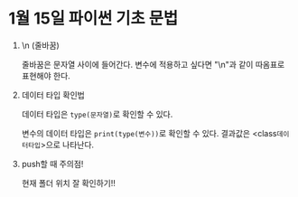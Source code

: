 # 1월 15일 파이썬 기초 문법
1. \n (줄바꿈)
    
    줄바꿈은 문자열 사이에 들어간다. 변수에 적용하고 싶다면 "\n"과 같이 따옴표로 표현해야 한다.

2. 데이터 타입 확인법
   
   데이터 타입은 `type(문자열)`로 확인할 수 있다.

   변수의 데이터 타입은 `print(type(변수))`로 확인할 수 있다. 
   결과값은 <class`데이터타입`>으로 나타난다.

3. push할 때 주의점!

    현재 폴더 위치 잘 확인하기!!


